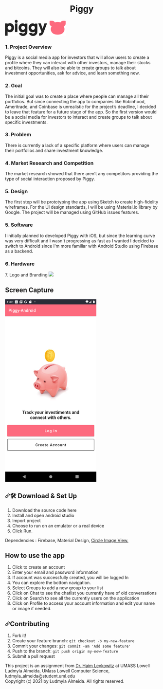 <h1 align="center">
  Piggy
</h1>

<img width="200" src="https://raw.githubusercontent.com/ludmylaalmeida/Piggy-App/main/PiggyAndroid/app/src/main/res/drawable/logo.png" >
<h3> 1. Project Overview </h3>
Piggy is a social media app for investors that will allow users to create a profile where they can interact with other investors, manage their stocks and bitcoins. They will also be able to create groups to talk about investment opportunities, ask for advice, and learn something new. 
<h3> 2. Goal </h3>
The initial goal was to create a place where people can manage all their portfolios. But since connecting the app to companies like Robinhood, Ameritrade, and Coinbase is unrealistic for the project’s deadline, I decided to leave that feature for a future stage of the app. So the first version would be a social media for investors to interact and create groups to talk about specific investments.
<h3> 3. Problem </h3>
There is currently a lack of a specific platform where users can manage their portfolios and share investment knowledge.
<h3> 4. Market Research and Competition </h3>
The market research showed that there aren’t any competitors providing the type of social interaction proposed by Piggy. 
<h3> 5. Design </h3>
The first step will be prototyping the app using Sketch to create high-fidelity wireframes. For the UI design standards, I will be using Material.io library by Google. The project will be managed using GitHub issues features.
<h3> 5. Software </h3>
I initially planned to developed Piggy with iOS, but since the learning curve was very difficult and I wasn't progressing as fast as I wanted I decided to switch to Android since I'm more familiar with Android Studio using Firebase as a backend.
<h3> 6. Hardware </h3
To develop Android app using the latest technologies a Macbook will be used for development.
<h3> 7. Logo and Branding </h3>
<img src="https://github.com/ludmylaalmeida/Piggy-iOS/blob/main/piggy-branding.png?raw=true" >
<h2>Screen Capture</h2>
<img width="300" src="https://raw.githubusercontent.com/ludmylaalmeida/Piggy-App/main/Screenshot_1619458771.png" >

<h2><a id="user-content--installation--set-up" class="anchor" aria-hidden="true" href="#-installation--set-up"><svg class="octicon octicon-link" viewBox="0 0 16 16" version="1.1" width="16" height="16" aria-hidden="true"><path fill-rule="evenodd" d="M7.775 3.275a.75.75 0 001.06 1.06l1.25-1.25a2 2 0 112.83 2.83l-2.5 2.5a2 2 0 01-2.83 0 .75.75 0 00-1.06 1.06 3.5 3.5 0 004.95 0l2.5-2.5a3.5 3.5 0 00-4.95-4.95l-1.25 1.25zm-4.69 9.64a2 2 0 010-2.83l2.5-2.5a2 2 0 012.83 0 .75.75 0 001.06-1.06 3.5 3.5 0 00-4.95 0l-2.5 2.5a3.5 3.5 0 004.95 4.95l1.25-1.25a.75.75 0 00-1.06-1.06l-1.25 1.25a2 2 0 01-2.83 0z"></path></svg></a><g-emoji class="g-emoji" alias="hammer_and_wrench" fallback-src="https://github.githubassets.com/images/icons/emoji/unicode/1f6e0.png">🛠</g-emoji> Download &amp; Set Up</h2>

<ol>
<li>Download the source code here</li>
<li>Install and open android studio</code></li>
<li>Import project</code></li>
<li>Choose to run on an emulator or a real device</code></li>
<li>Click Run.</li>
</ol>

<p>Dependencies : Firebase, Material Design, 
<a href="https://github.com/hdodenhof/CircleImageView" target="_blank">Circle Image View.</a>

<h2>How to use the app</h2>

<ol>
<li>Click to create an account</li>
<li>Enter your email and password information</code></li>
<li>If account was successfully created, you will be logged In</code></li>
<li>You can explore the bottom navigation.</li>
<li>Select Groups to add a new group to your list</li>
<li>Click on Chat to see the chatlist you currently have of old conversations</li>
<li>Click on Search to see all the currently users on the application </li>
<li>Click on Profile to access your account information and edit your name or image if needed.</li>
</ol>

<h2><a id="user-content-contributing" class="anchor" aria-hidden="true" href="#contributing"><svg class="octicon octicon-link" viewBox="0 0 16 16" version="1.1" width="16" height="16" aria-hidden="true"><path fill-rule="evenodd" d="M7.775 3.275a.75.75 0 001.06 1.06l1.25-1.25a2 2 0 112.83 2.83l-2.5 2.5a2 2 0 01-2.83 0 .75.75 0 00-1.06 1.06 3.5 3.5 0 004.95 0l2.5-2.5a3.5 3.5 0 00-4.95-4.95l-1.25 1.25zm-4.69 9.64a2 2 0 010-2.83l2.5-2.5a2 2 0 012.83 0 .75.75 0 001.06-1.06 3.5 3.5 0 00-4.95 0l-2.5 2.5a3.5 3.5 0 004.95 4.95l1.25-1.25a.75.75 0 00-1.06-1.06l-1.25 1.25a2 2 0 01-2.83 0z"></path></svg></a>Contributing</h2>

<ol>
<li>Fork it!</li>
<li>Create your feature branch: <code>git checkout -b my-new-feature</code></li>
<li>Commit your changes: <code>git commit -am 'Add some feature'</code></li>
<li>Push to the branch: <code>git push origin my-new-feature</code></li>
<li>Submit a pull request</li>
</ol>


<p>This project is an assignment from <a href="http://www.cs.uml.edu/~haim/" target="_blank">Dr. Haim Levkowitz</a> at UMASS Lowell</br>
 Ludmyla Almeida, UMass Lowell Computer Science, ludmyla_almeida@student.uml.edu</br>
 Copyright (c) 2021 by Ludmyla Almeida. All rights reserved.</p>



